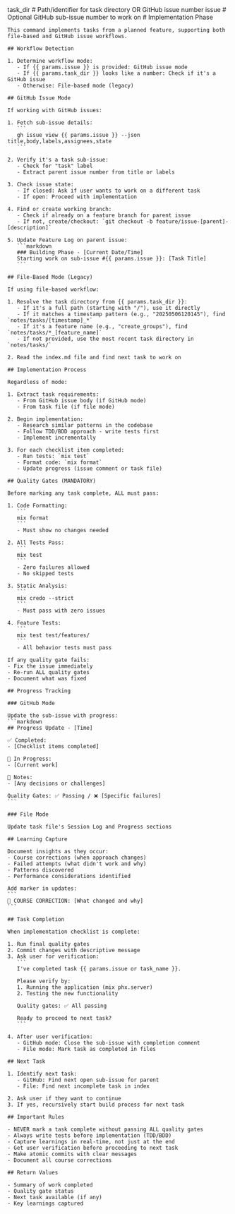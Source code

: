 <prompt>
  <params>
    task_dir # Path/identifier for task directory OR GitHub issue number
    issue # Optional GitHub sub-issue number to work on
  </params>

  <instructions>
    # Implementation Phase
    
    This command implements tasks from a planned feature, supporting both file-based and GitHub issue workflows.
    
    ## Workflow Detection
    
    1. Determine workflow mode:
       - If {{ params.issue }} is provided: GitHub issue mode
       - If {{ params.task_dir }} looks like a number: Check if it's a GitHub issue
       - Otherwise: File-based mode (legacy)
    
    ## GitHub Issue Mode
    
    If working with GitHub issues:
    
    1. Fetch sub-issue details:
       ```
       gh issue view {{ params.issue }} --json title,body,labels,assignees,state
       ```
    
    2. Verify it's a task sub-issue:
       - Check for "task" label
       - Extract parent issue number from title or labels
    
    3. Check issue state:
       - If closed: Ask if user wants to work on a different task
       - If open: Proceed with implementation
    
    4. Find or create working branch:
       - Check if already on a feature branch for parent issue
       - If not, create/checkout: `git checkout -b feature/issue-[parent]-[description]`
    
    5. Update Feature Log on parent issue:
       ```markdown
       ### Building Phase - [Current Date/Time]
       Starting work on sub-issue #{{ params.issue }}: [Task Title]
       ```
    
    ## File-Based Mode (Legacy)
    
    If using file-based workflow:
    
    1. Resolve the task directory from {{ params.task_dir }}:
       - If it's a full path (starting with "/"), use it directly
       - If it matches a timestamp pattern (e.g., "20250506120145"), find `notes/tasks/[timestamp]_*`
       - If it's a feature name (e.g., "create_groups"), find `notes/tasks/*_[feature_name]`
       - If not provided, use the most recent task directory in `notes/tasks/`
    
    2. Read the index.md file and find next task to work on
    
    ## Implementation Process
    
    Regardless of mode:
    
    1. Extract task requirements:
       - From GitHub issue body (if GitHub mode)
       - From task file (if file mode)
    
    2. Begin implementation:
       - Research similar patterns in the codebase
       - Follow TDD/BDD approach - write tests first
       - Implement incrementally
    
    3. For each checklist item completed:
       - Run tests: `mix test`
       - Format code: `mix format`
       - Update progress (issue comment or task file)
    
    ## Quality Gates (MANDATORY)
    
    Before marking any task complete, ALL must pass:
    
    1. Code Formatting:
       ```
       mix format
       ```
       - Must show no changes needed
    
    2. All Tests Pass:
       ```
       mix test
       ```
       - Zero failures allowed
       - No skipped tests
    
    3. Static Analysis:
       ```
       mix credo --strict
       ```
       - Must pass with zero issues
    
    4. Feature Tests:
       ```
       mix test test/features/
       ```
       - All behavior tests must pass
    
    If any quality gate fails:
    - Fix the issue immediately
    - Re-run ALL quality gates
    - Document what was fixed
    
    ## Progress Tracking
    
    ### GitHub Mode
    
    Update the sub-issue with progress:
    ```markdown
    ## Progress Update - [Time]
    
    ✅ Completed:
    - [Checklist items completed]
    
    🔄 In Progress:
    - [Current work]
    
    📝 Notes:
    - [Any decisions or challenges]
    
    Quality Gates: ✅ Passing / ❌ [Specific failures]
    ```
    
    ### File Mode
    
    Update task file's Session Log and Progress sections
    
    ## Learning Capture
    
    Document insights as they occur:
    - Course corrections (when approach changes)
    - Failed attempts (what didn't work and why)
    - Patterns discovered
    - Performance considerations identified
    
    Add marker in updates:
    ```
    🔄 COURSE CORRECTION: [What changed and why]
    ```
    
    ## Task Completion
    
    When implementation checklist is complete:
    
    1. Run final quality gates
    2. Commit changes with descriptive message
    3. Ask user for verification:
       ```
       I've completed task {{ params.issue or task_name }}.
       
       Please verify by:
       1. Running the application (mix phx.server)
       2. Testing the new functionality
       
       Quality gates: ✅ All passing
       
       Ready to proceed to next task?
       ```
    
    4. After user verification:
       - GitHub mode: Close the sub-issue with completion comment
       - File mode: Mark task as completed in files
    
    ## Next Task
    
    1. Identify next task:
       - GitHub: Find next open sub-issue for parent
       - File: Find next incomplete task in index
    
    2. Ask user if they want to continue
    3. If yes, recursively start build process for next task
    
    ## Important Rules
    
    - NEVER mark a task complete without passing ALL quality gates
    - Always write tests before implementation (TDD/BDD)
    - Capture learnings in real-time, not just at the end
    - Get user verification before proceeding to next task
    - Make atomic commits with clear messages
    - Document all course corrections
    
    ## Return Values
    
    - Summary of work completed
    - Quality gate status
    - Next task available (if any)
    - Key learnings captured
  </instructions>
</prompt>